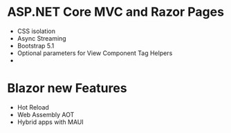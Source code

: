 # ASP.NET Core MVC and Razor Pages
- CSS isolation
- Async Streaming
- Bootstrap 5.1
- Optional parameters for View Component Tag Helpers
- 
# Blazor new Features
- Hot Reload
- Web Assembly AOT
- Hybrid apps with MAUI